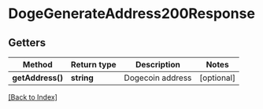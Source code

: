 # DogeGenerateAddress200Response

## Getters

Method | Return type | Description | Notes
------------ | ------------- | ------------- | -------------
**getAddress()** | **string** | Dogecoin address | [optional]

[[Back to Index]](../index.md)
